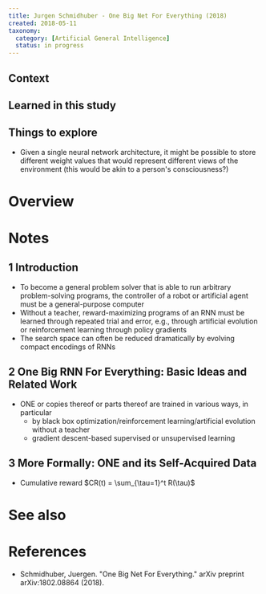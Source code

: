 ```yaml
---
title: Jurgen Schmidhuber - One Big Net For Everything (2018)
created: 2018-05-11
taxonomy:
  category: [Artificial General Intelligence]
  status: in progress
---
```


## Context

## Learned in this study

## Things to explore
* Given a single neural network architecture, it might be possible to store different weight values that would represent different views of the environment (this would be akin to a person's consciousness?)

# Overview

# Notes
## 1 Introduction
* To become a general problem solver that is able to run arbitrary problem-solving programs, the controller of a robot or artificial agent must be a general-purpose computer
* Without a teacher, reward-maximizing programs of an RNN must be learned through repeated trial and error, e.g., through artificial evolution or reinforcement learning through policy gradients
* The search space can often be reduced dramatically by evolving compact encodings of RNNs

## 2 One Big RNN For Everything: Basic Ideas and Related Work
* ONE or copies thereof or parts thereof are trained in various ways, in particular
	* by black box optimization/reinforcement learning/artificial evolution without a teacher
	* gradient descent-based supervised or unsupervised learning

## 3 More Formally: ONE and its Self-Acquired Data
* Cumulative reward $CR(t) = \sum_{\tau=1}^t R(\tau)$

# See also

# References
* Schmidhuber, Juergen. "One Big Net For Everything." arXiv preprint arXiv:1802.08864 (2018).
